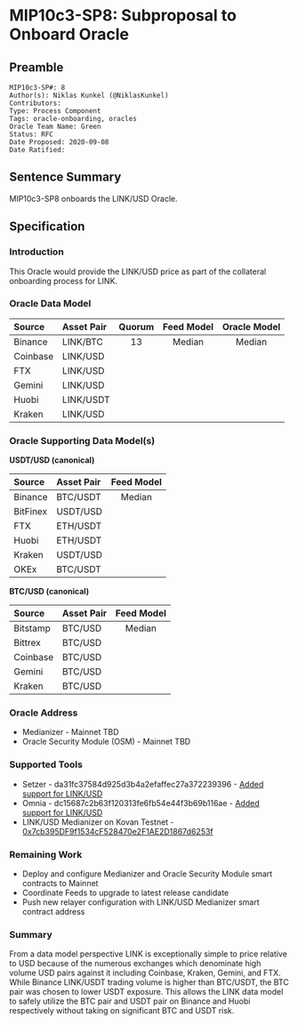 # MIP10c3-SP8: Subproposal to Onboard Oracle

## Preamble
```
MIP10c3-SP#: 8
Author(s): Niklas Kunkel (@NiklasKunkel)
Contributors:
Type: Process Component
Tags: oracle-onboarding, oracles
Oracle Team Name: Green
Status: RFC
Date Proposed: 2020-09-08
Date Ratified:
```

## Sentence Summary
MIP10c3-SP8 onboards the LINK/USD Oracle.

## Specification

### Introduction

This Oracle would provide the LINK/USD price as part of the collateral onboarding process for LINK.

### Oracle Data Model 

|    Source    |  Asset Pair   |Quorum | Feed Model  | Oracle Model |
| :----------- | :------------ | :---: | :---------: | :----------: |
|    Binance   |    LINK/BTC   |   13  |    Median   |    Median    |
|   Coinbase   |    LINK/USD   | 
|     FTX      |    LINK/USD   |
|    Gemini    |    LINK/USD   |
|     Huobi    |    LINK/USDT  |
|    Kraken    |    LINK/USD   |

### Oracle Supporting Data Model(s)

**USDT/USD (canonical)**

|    Source     |  Asset Pair   |  Feed Model  |
| :------------ | :------------ | :----------: | 
|   Binance     |    BTC/USDT   |    Median    |
|   BitFinex    |    USDT/USD   |              |
|   FTX         |    ETH/USDT   |              |
|   Huobi       |    ETH/USDT   |              |
|   Kraken      |    USDT/USD   |              |
|   OKEx        |    BTC/USDT   |              |

**BTC/USD (canonical)**

|    Source     |  Asset Pair   |  Feed Model  |
| :------------ | :------------ | :----------: | 
|   Bitstamp    |    BTC/USD    |    Median    |
|   Bittrex     |    BTC/USD    |              |
|   Coinbase    |    BTC/USD    |              |
|   Gemini      |    BTC/USD    |              |
|   Kraken      |    BTC/USD    |              |

### Oracle Address
- Medianizer - Mainnet TBD
- Oracle Security Module (OSM) - Mainnet TBD
    
### Supported Tools
- Setzer - da31fc37584d925d3b4a2efaffec27a372239396 - [Added support for LINK/USD](https://github.com/makerdao/setzer-mcd/commit/da31fc37584d925d3b4a2efaffec27a372239396)
- Omnia - dc15687c2b63f120313fe6fb54e44f3b69b116ae - [Added support for LINK/USD](https://github.com/makerdao/oracles-v2/commit/dc15687c2b63f120313fe6fb54e44f3b69b116ae)
- LINK/USD Medianizer on Kovan Testnet - [0x7cb395DF9f1534cF528470e2F1AE2D1867d6253f](https://kovan.etherscan.io/address/0x7cb395df9f1534cf528470e2f1ae2d1867d6253f)

### Remaining Work

- Deploy and configure Medianizer and Oracle Security Module smart contracts to Mainnet
- Coordinate Feeds to upgrade to latest release candidate
- Push new relayer configuration with LINK/USD Medianizer smart contract address

### Summary

From a data model perspective LINK is exceptionally simple to price relative to USD because of the numerous exchanges which denominate high volume USD pairs against it including Coinbase, Kraken, Gemini, and FTX. While Binance LINK/USDT trading volume is higher than BTC/USDT, the BTC pair was chosen to lower USDT exposure. This allows the LINK data model to safely utilize the BTC pair and USDT pair on Binance and Huobi respectively without taking on significant BTC and USDT risk.
